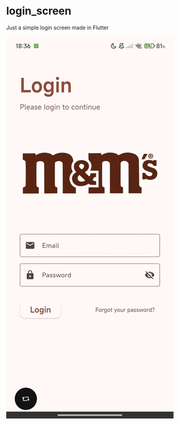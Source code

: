 # login_screen

Just a simple login screen made in Flutter

![Final Result](https://github.com/Gsdagustavo/flutter-login-screen/blob/main/assets/images/loginFinal.jpg)